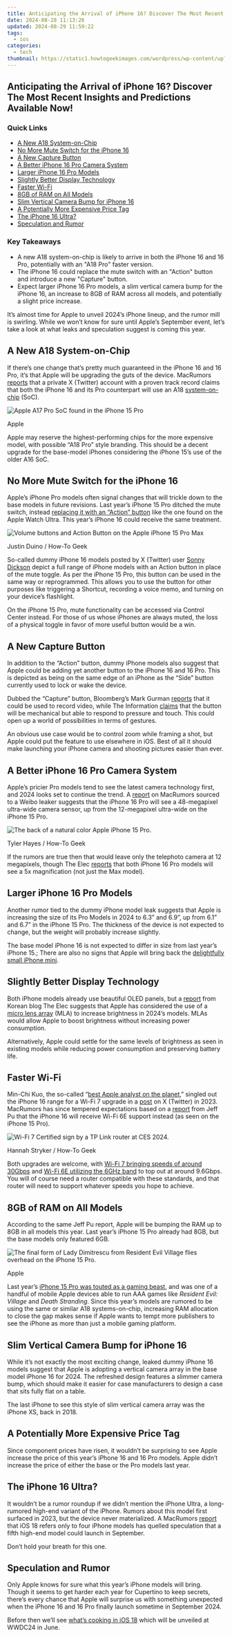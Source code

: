 ```yaml
---
title: Anticipating the Arrival of iPhone 16? Discover The Most Recent Insights and Predictions Available Now!
date: 2024-08-28 11:13:26
updated: 2024-08-29 11:59:22
tags:
  - ios
categories:
  - tech
thumbnail: https://static1.howtogeekimages.com/wordpress/wp-content/uploads/2024/04/53214539050_9e040530cf_o.jpg
---
```


## Anticipating the Arrival of iPhone 16? Discover The Most Recent Insights and Predictions Available Now!

### Quick Links

* [A New A18 System-on-Chip](https://driver-download.techidaily.com/approach-consider-how-moisture-loss-during-drying-affects-both-density-and-heat-transfer-properties/)
* [No More Mute Switch for the iPhone 16](https://sim-unlock.techidaily.com/in-2024-how-to-unlock-sim-cards-of-lava-blaze-2-5g-without-puk-codes-by-drfone-android/)
* [A New Capture Button](https://android-transfer.techidaily.com/in-2024-5-ways-to-move-contacts-from-infinix-note-30-vip-racing-edition-to-iphone-131415-drfone-by-drfone-transfer-from-android-transfer-from-android/)
* [A Better iPhone 16 Pro Camera System](https://techno-recovery.techidaily.com/troubleshooting-connectivity-issues-how-to-tell-if-discord-server-is-down-or-your-connection-fails/)
* [Larger iPhone 16 Pro Models](https://fox-friendly.techidaily.com/2024-approved-premier-videography-instruments/)
* [Slightly Better Display Technology](https://youtube-webster.techidaily.com/ed-in-2024-navigating-the-seamless-shift-from-imovie-to-youtube-broadcasts/)
* [Faster Wi-Fi](https://screen-capture.techidaily.com/cutting-edge-teamblend-skills-for-smoothed-conferencing-borders/)
* [8GB of RAM on All Models](https://screen-activity-recording.techidaily.com/updated-2024-approved-pcs-premier-ps3-clones-2023-edition/)
* [Slim Vertical Camera Bump for iPhone 16](https://facebook-video-recording.techidaily.com/unleash-professional-quality-facebook-profile-pictures-with-these-tools-for-2024/)
* [A Potentially More Expensive Price Tag](https://video-capture.techidaily.com/updated-uncluttered-program-w10-screenshot-maker/)
* [The iPhone 16 Ultra?](https://extra-skills.techidaily.com/in-2024-instantly-fashion-company-symbols-with-open-source-tools/)
* [Speculation and Rumor](https://instagram-video-files.techidaily.com/engage-viewers-with-3-innovative-description-styles-on-instagram-vids-for-2024/)

### Key Takeaways

* A new A18 system-on-chip is likely to arrive in both the iPhone 16 and 16 Pro, potentially with an "A18 Pro" faster version.
* The iPhone 16 could replace the mute switch with an "Action" button and introduce a new "Capture" button.
* Expect larger iPhone 16 Pro models, a slim vertical camera bump for the iPhone 16, an increase to 8GB of RAM across all models, and potentially a slight price increase.

 It’s almost time for Apple to unveil 2024’s iPhone lineup, and the rumor mill is swirling. While we won’t know for sure until Apple’s September event, let’s take a look at what leaks and speculation suggest is coming this year.

##  A New A18 System-on-Chip

 If there’s one change that’s pretty much guaranteed in the iPhone 16 and 16 Pro, it’s that Apple will be upgrading the guts of the device. MacRumors [reports](https://www.macrumors.com/2024/03/01/chip-details-of-16-upcoming-apple-devices-revealed/) that a private X (Twitter) account with a proven track record claims that both the iPhone 16 and its Pro counterpart will use an A18 [system-on-chip](https://screen-activity-recording.techidaily.com/new-discovering-win11s-finest-screen-grabbers-for-2024/) (SoC).

![Apple A17 Pro SoC found in the iPhone 15 Pro](https://static1.howtogeekimages.com/wordpress/wp-content/uploads/2023/09/a17_pro_iphone.png) 

Apple

 Apple may reserve the highest-performing chips for the more expensive model, with possible “A18 Pro” style branding. This should be a decent upgrade for the base-model iPhones considering the iPhone 15’s use of the older A16 SoC.

##  No More Mute Switch for the iPhone 16

 Apple’s iPhone Pro models often signal changes that will trickle down to the base models in future revisions. Last year’s iPhone 15 Pro ditched the mute switch, instead [replacing it with an “Action” button](https://youtube-lab.techidaily.com/banish-stutter-and-freeze-optimize-your-outriders-gameplay/) like the one found on the Apple Watch Ultra. This year’s iPhone 16 could receive the same treatment.

![Volume buttons and Action Button on the Apple iPhone 15 Pro Max](https://static1.howtogeekimages.com/wordpress/wp-content/uploads/wm/2023/11/volume-buttons-and-action-button-on-the-apple-iphone-15-pro-max.jpg) 

Justin Duino / How-To Geek

 So-called dummy iPhone 16 models posted by X (Twitter) user [Sonny Dickson](https://x.com/SonnyDickson/status/1775704247348412559?s=20) depict a full range of iPhone models with an Action button in place of the mute toggle. As per the iPhone 15 Pro, this button can be used in the same way or reprogrammed. This allows you to use the button for other purposes like triggering a Shortcut, recording a voice memo, and turning on your device’s flashlight.

 On the iPhone 15 Pro, mute functionality can be accessed via Control Center instead. For those of us whose iPhones are always muted, the loss of a physical toggle in favor of more useful button would be a win.

##  A New Capture Button

 In addition to the “Action” button, dummy iPhone models also suggest that Apple could be adding yet another button to the iPhone 16 and 16 Pro. This is depicted as being on the same edge of an iPhone as the “Side” button currently used to lock or wake the device.

 Dubbed the “Capture” button, Bloomberg’s Mark Gurman [reports](https://www.bloomberg.com/news/newsletters/2023-12-17/apple-2024-plans-new-low-end-airpods-vision-pro-larger-iphone-16-oled-ipad-lq9jhed4) that it could be used to record video, while The Information [claims](https://www.theinformation.com/articles/apple-plans-iphone-camera-button-as-creators-shift-to-horizontal-videos) that the button will be mechanical but able to respond to pressure and touch. This could open up a world of possibilities in terms of gestures.

 An obvious use case would be to control zoom while framing a shot, but Apple could put the feature to use elsewhere in iOS. Best of all it should make launching your iPhone camera and shooting pictures easier than ever.

##  A Better iPhone 16 Pro Camera System

 Apple’s pricier Pro models tend to see the latest camera technology first, and 2024 looks set to continue the trend. A [report](https://www.macrumors.com/2023/12/18/iphone-16-pro-rumored-to-feature-48mp-ultra-wide/) on MacRumors sourced to a Weibo leaker suggests that the iPhone 16 Pro will see a 48-megapixel ultra-wide camera sensor, up from the 12-megapixel ultra-wide on the iPhone 15 Pro.

![The back of a natural color Apple iPhone 15 Pro.](https://static1.howtogeekimages.com/wordpress/wp-content/uploads/2023/12/53214412474_f13385ddbf_o.jpg) 

Tyler Hayes / How-To Geek

 If the rumors are true then that would leave only the telephoto camera at 12 megapixels, though The Elec [reports](https://www.thelec.kr/news/articleView.html?idxno=24491) that both iPhone 16 Pro models will see a 5x magnification (not just the Max model).

##  Larger iPhone 16 Pro Models

 Another rumor tied to the dummy iPhone model leak suggests that Apple is increasing the size of its Pro Models in 2024 to 6.3” and 6.9”, up from 6.1” and 6.7” in the iPhone 15 Pro. The thickness of the device is not expected to change, but the weight will probably increase slightly.

 The base model iPhone 16 is not expected to differ in size from last year’s iPhone 15.; There are also no signs that Apple will bring back the [delightfully small iPhone mini](https://data-wizards.techidaily.com/bypassing-videography-errors-with-simple-fixes/).

##  Slightly Better Display Technology

 Both iPhone models already use beautiful OLED panels, but a [report](https://www.thelec.kr/news/articleView.html?idxno=22829) from Korean blog The Elec suggests that Apple has considered the use of a [micro lens array](https://location-social.techidaily.com/how-to-change-location-on-facebook-dating-for-your-oppo-a18-drfone-by-drfone-virtual-android/) (MLA) to increase brightness in 2024’s models. MLAs would allow Apple to boost brightness without increasing power consumption.

 Alternatively, Apple could settle for the same levels of brightness as seen in existing models while reducing power consumption and preserving battery life.

##  Faster Wi-Fi

 Min-Chi Kuo, the so-called “[best Apple analyst on the planet](https://www.cultofmac.com/273923/ming-chi-kuo/),” singled out the iPhone 16 range for a Wi-Fi 7 upgrade in a [post](https://twitter.com/mingchikuo/status/1670619672096686080?s=20) on X (Twitter) in 2023\. MacRumors has since tempered expectations based on a [report](https://www.macrumors.com/2024/01/14/iphone-16-and-16-plus-8gb-ram-rumor/) from Jeff Pu that the iPhone 16 will receive Wi-Fi 6E support instead (as seen on the iPhone 15 Pro).

![Wi-Fi 7 Certified sign by a TP Link router at CES 2024.](https://static1.howtogeekimages.com/wordpress/wp-content/uploads/2024/04/53468668835_5a142edd35_o.jpg) 

Hannah Stryker / How-To Geek

 Both upgrades are welcome, with [Wi-Fi 7 bringing speeds of around 30Gbps](https://www.macrumors.com/2024/01/14/iphone-16-and-16-plus-8gb-ram-rumor/) and [Wi-Fi 6E utilizing the 6GHz band](https://youtube-webster.techidaily.com/valuating-the-top-video-streaming-apps-for-phones-for-2024/) to top out at around 9.6Gbps. You will of course need a router compatible with these standards, and that router will need to support whatever speeds you hope to achieve.

##  8GB of RAM on All Models

 According to the same Jeff Pu report, Apple will be bumping the RAM up to 8GB in all models this year. Last year’s iPhone 15 Pro already had 8GB, but the base models only featured 6GB.

![The final form of Lady Dimitrescu from Resident Evil Village flies overhead on the iPhone 15 Pro.](https://static1.howtogeekimages.com/wordpress/wp-content/uploads/2023/12/3caf4670-5199-11ee-bf3f-d4673beffea4.jpg) 

Apple

 Last year’s [iPhone 15 Pro was touted as a gaming beast](https://techidaily.com/how-to-soft-reset-lava-blaze-2-pro-phone-drfone-by-drfone-reset-android-reset-android/), and was one of a handful of mobile Apple devices able to run AAA games like _Resident Evil: Village_ and _Death Stranding_. Since this year’s models are rumored to be using the same or similar A18 systems-on-chip, increasing RAM allocation to close the gap makes sense if Apple wants to tempt more publishers to see the iPhone as more than just a mobile gaming platform.

##  Slim Vertical Camera Bump for iPhone 16

 While it’s not exactly the most exciting change, leaked dummy iPhone 16 models suggest that Apple is adopting a vertical camera array in the base model iPhone 16 for 2024\. The refreshed design features a slimmer camera bump, which should make it easier for case manufacturers to design a case that sits fully flat on a table.

 The last iPhone to see this style of slim vertical camera array was the iPhone XS, back in 2018.

##  A Potentially More Expensive Price Tag

 Since component prices have risen, it wouldn’t be surprising to see Apple increase the price of this year’s iPhone 16 and 16 Pro models. Apple didn’t increase the price of either the base or the Pro models last year.

##  The iPhone 16 Ultra?

 It wouldn’t be a rumor roundup if we didn’t mention the iPhone Ultra, a long-rumored high-end variant of the iPhone. Rumors about this model first surfaced in 2023, but the device never materialized. A MacRumors [report](https://www.macrumors.com/2023/12/20/ios-18-code-four-new-iphone-models/) that iOS 18 refers only to four iPhone models has quelled speculation that a fifth high-end model could launch in September.

 Don’t hold your breath for this one.

##  Speculation and Rumor

 Only Apple knows for sure what this year’s iPhone models will bring. Though it seems to get harder each year for Cupertino to keep secrets, there’s every chance that Apple will surprise us with something unexpected when the iPhone 16 and 16 Pro finally launch sometime in September 2024.

 Before then we’ll see [what’s cooking in iOS 18](https://instagram-video-recordings.techidaily.com/new-2024-approved-advanced-tips-for-bordered-instagram-photography/) which will be unveiled at WWDC24 in June.

<ins class="adsbygoogle"
     style="display:block"
     data-ad-format="autorelaxed"
     data-ad-client="ca-pub-7571918770474297"
     data-ad-slot="1223367746"></ins>



<ins class="adsbygoogle"
     style="display:block"
     data-ad-client="ca-pub-7571918770474297"
     data-ad-slot="8358498916"
     data-ad-format="auto"
     data-full-width-responsive="true"></ins>
